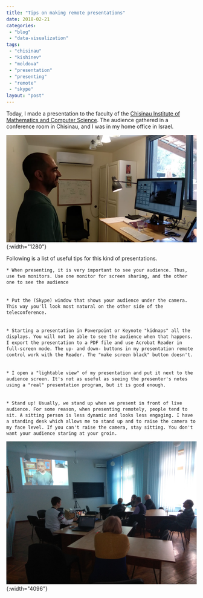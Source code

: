 ```yaml
---
title: "Tips on making remote presentations"
date: 2018-02-21
categories: 
 - "blog"
 - "data-visualization"
tags: 
 - "chisinau"
 - "kishinev"
 - "moldova"
 - "presentation"
 - "presenting"
 - "remote"
 - "skype"
layout: "post"
---
```


Today, I made a presentation to the faculty of the [Chisinau ](http://www.math.md/en/)
[Institute of Mathematics and Computer Science](http://www.math.md/en/). The audience gathered in a conference room in Chisinau, and I was in my home office in Israel.

![Me presenting in front of the computer](/assets/img/2018/02/presenting_over_skype.png){:width="1280"}

Following is a list of useful tips for this kind of presentations.


    * When presenting, it is very important to see your audience. Thus, use two monitors. Use one monitor for screen sharing, and the other one to see the audience


    * Put the (Skype) window that shows your audience under the camera. This way you'll look most natural on the other side of the teleconference.


    * Starting a presentation in Powerpoint or Keynote "kidnaps" all the displays. You will not be able to see the audience when that happens. I export the presentation to a PDF file and use Acrobat Reader in full-screen mode. The up- and down- buttons in my presentation remote control work with the Reader. The "make screen black" button doesn't.


    * I open a "lightable view" of my presentation and put it next to the audience screen. It's not as useful as seeing the presenter's notes using a "real" presentation program, but it is good enough.


    * Stand up! Usually, we stand up when we present in front of live audience. For some reason, when presenting remotely, people tend to sit. A sitting person is less dynamic and looks less engaging. I have a standing desk which allows me to stand up and to raise the camera to my face level. If you can't raise the camera, stay sitting. You don't want your audience staring at your groin.


![Auditorium in Chisinau showing me on their screen](/assets/img/2018/02/me_from_chisinau.jpg){:width="4096"}

 
